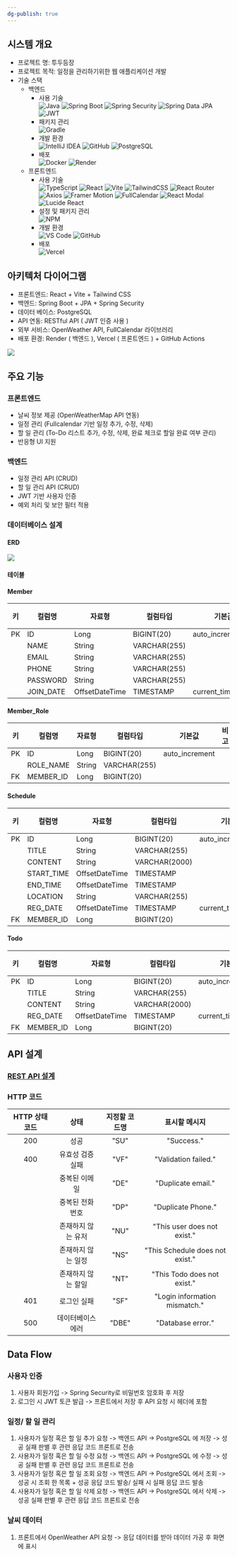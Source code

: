 ```yaml
---
dg-publish: true
---
```


## 시스템 개요

- 프로젝트 명: 투두등장 
- 프로젝트 목적: 일정을 관리하기위한 웹 애플리케이션 개발
- 기술 스택
	- 백엔드
		- 사용 기술<br> ![Java](https://img.shields.io/badge/Java-007396?style=for-the-badge&logo=openjdk&logoColor=white) ![Spring Boot](https://img.shields.io/badge/Spring_Boot-6DB33F?style=for-the-badge&logo=springboot&logoColor=white) ![Spring Security](https://img.shields.io/badge/Spring_Security-6DB33F?style=for-the-badge&logo=springsecurity&logoColor=white) ![Spring Data JPA](https://img.shields.io/badge/Spring_Data_JPA-6DB33F?style=for-the-badge&logo=spring&logoColor=white) ![JWT](https://img.shields.io/badge/JWT-000000?style=for-the-badge&logo=jsonwebtokens&logoColor=white)
		- 패키지 관리<br>![Gradle](https://img.shields.io/badge/Gradle-02303A?style=for-the-badge&logo=gradle&logoColor=white)
		- 개발 환경 <br>![IntelliJ IDEA](https://img.shields.io/badge/IntelliJ_IDEA-000000?style=for-the-badge&logo=intellijidea&logoColor=white) ![GitHub](https://img.shields.io/badge/GitHub-181717?style=for-the-badge&logo=github&logoColor=white) ![PostgreSQL](https://img.shields.io/badge/PostgreSQL-336791?style=for-the-badge&logo=postgresql&logoColor=white) 
		- 배포 <br> ![Docker](https://img.shields.io/badge/Docker-2496ED?style=for-the-badge&logo=docker&logoColor=white) ![Render](https://img.shields.io/badge/Render-46E3B7?style=for-the-badge&logo=render&logoColor=white)
	- 프론트엔드
		- 사용 기술 <br> ![TypeScript](https://img.shields.io/badge/TypeScript-3178C6?style=for-the-badge&logo=typescript&logoColor=white) ![React](https://img.shields.io/badge/React-61DAFB?style=for-the-badge&logo=react&logoColor=black) ![Vite](https://img.shields.io/badge/Vite-646CFF?style=for-the-badge&logo=vite&logoColor=white) ![TailwindCSS](https://img.shields.io/badge/Tailwind_CSS-38B2AC?style=for-the-badge&logo=tailwindcss&logoColor=white) ![React Router](https://img.shields.io/badge/React_Router-CA4245?style=for-the-badge&logo=react-router&logoColor=white) ![Axios](https://img.shields.io/badge/Axios-5A29E4?style=for-the-badge&logo=axios&logoColor=white) ![Framer Motion](https://img.shields.io/badge/Framer_Motion-0055FF?style=for-the-badge&logo=framer&logoColor=white) ![FullCalendar](https://img.shields.io/badge/FullCalendar-FF4F00?style=for-the-badge&logo=fullcalendar&logoColor=white) ![React Modal](https://img.shields.io/badge/React_Modal-61DAFB?style=for-the-badge&logo=react&logoColor=black) ![Lucide React](https://img.shields.io/badge/Lucide_React-000000?style=for-the-badge&logo=lucide&logoColor=white) 
		- 설정 및 패키지 관리 <br> ![NPM](https://img.shields.io/badge/NPM-CB3837?style=for-the-badge&logo=npm&logoColor=white) 
		- 개발 환경 <br> ![VS Code](https://img.shields.io/badge/VS_Code-007ACC?style=for-the-badge&logo=visualstudiocode&logoColor=white) ![GitHub](https://img.shields.io/badge/GitHub-181717?style=for-the-badge&logo=github&logoColor=white) 
		- 배포 <br> ![Vercel](https://img.shields.io/badge/Vercel-000000?style=for-the-badge&logo=vercel&logoColor=white) 

## 아키텍처 다이어그램

- 프론트엔드: React + Vite + Tailwind CSS
- 백엔드: Spring Boot + JPA + Spring Security
- 데이터 베이스: PostgreSQL
- API 연동: RESTful API ( JWT 인증 사용 )
- 외부 서비스: OpenWeather API, FullCalendar 라이브러리
- 배포 환경: Render ( 백엔드 ), Vercel ( 프론트엔드 ) + GitHub Actions

![](https://imgur.com/lv9kBMO.png)

## 주요 기능

### 프론트엔드

- 날씨 정보 제공 (OpenWeatherMap API 연동)
- 일정 관리 (Fullcalendar 기반 일정 추가, 수정, 삭제)
- 할 일 관리 (To-Do 리스트 추가, 수정, 삭제, 완료 체크로 할일 완료 여부 관리)
- 반응형 UI 지원

### 백엔드

- 일정 관리 API (CRUD)
- 할 일 관리 API (CRUD)
- JWT 기반 사용자 인증
- 예외 처리 및 보안 필터 적용

### 데이터베이스 설계
#### ERD

![](https://imgur.com/8aYxBFJ.png)

#### 테이블

#### Member

| 키   | 컬럼명       | 자료형            | 컬럼타입         | 기본값               | 비고  |
| --- | --------- | -------------- | ------------ | ----------------- | --- |
| PK  | ID        | Long           | BIGINT(20)   | auto_increment    |     |
|     | NAME      | String         | VARCHAR(255) |                   |     |
|     | EMAIL     | String         | VARCHAR(255) |                   |     |
|     | PHONE     | String         | VARCHAR(255) |                   |     |
|     | PASSWORD  | String         | VARCHAR(255) |                   |     |
|     | JOIN_DATE | OffsetDateTime | TIMESTAMP    | current_timestamp |     |

#### Member_Role
| 키   | 컬럼명       | 자료형    | 컬럼타입         | 기본값            | 비고  |
| --- | --------- | ------ | ------------ | -------------- | --- |
| PK  | ID        | Long   | BIGINT(20)   | auto_increment |     |
|     | ROLE_NAME | String | VARCHAR(255) |                |     |
| FK  | MEMBER_ID | Long   | BIGINT(20)   |                |     |
#### Schedule

| 키   | 컬럼명        | 자료형            | 컬럼타입          | 기본값               | 비고  |
| --- | ---------- | -------------- | ------------- | ----------------- | --- |
| PK  | ID         | Long           | BIGINT(20)    | auto_increment    |     |
|     | TITLE      | String         | VARCHAR(255)  |                   |     |
|     | CONTENT    | String         | VARCHAR(2000) |                   |     |
|     | START_TIME | OffsetDateTime | TIMESTAMP     |                   |     |
|     | END_TIME   | OffsetDateTime | TIMESTAMP     |                   |     |
|     | LOCATION   | String         | VARCHAR(255)  |                   |     |
|     | REG_DATE   | OffsetDateTime | TIMESTAMP     | current_timestamp |     |
| FK  | MEMBER_ID  | Long           | BIGINT(20)    |                   |     |

#### Todo

| 키   | 컬럼명       | 자료형            | 컬럼타입          | 기본값               | 비고  |
| --- | --------- | -------------- | ------------- | ----------------- | --- |
| PK  | ID        | Long           | BIGINT(20)    | auto_increment    |     |
|     | TITLE     | String         | VARCHAR(255)  |                   |     |
|     | CONTENT   | String         | VARCHAR(2000) |                   |     |
|     | REG_DATE  | OffsetDateTime | TIMESTAMP     | current_timestamp |     |
| FK  | MEMBER_ID | Long           | BIGINT(20)    |                   |     |

## API 설계

### [REST API 설계](<REST API 명세서.md>)

### HTTP 코드

| HTTP 상태 코드 |     상태     | 지정할 코드명 |             표시할 메시지             |
| :--------: | :--------: | :-----: | :-----------------------------: |
|    200     |     성공     |  "SU"   |           "Success."            |
|    400     | 유효성 검증 실패  |  "VF"   |      "Validation failed."       |
|            |  중복된 이메일   |  "DE"   |       "Duplicate email."        |
|            |  중복된 전화번호  |  "DP"   |       "Duplicate Phone."        |
|            | 존재하지 않는 유저 |  "NU"   |   "This user does not exist."   |
|            | 존재하지 않는 일정 |  "NS"   | "This Schedule does not exist." |
|            | 존재하지 않는 할일 |  "NT"   |   "This Todo does not exist."   |
|    401     |   로그인 실패   |  "SF"   |  "Login information mismatch."  |
|    500     | 데이터베이스 에러  |  "DBE"  |        "Database error."        |

## Data Flow

### 사용자 인증

1. 사용자 회원가입 -> Spring Security로 비밀번호 암호화 후 저장
2. 로그인 시 JWT 토큰 발급 -> 프론트에서 저장 후 API 요청 시 헤더에 포함

### 일정/ 할 일 관리

1. 사용자가 일정 혹은 할 일 추가 요청 -> 백엔드 API -> PostgreSQL 에 저장 -> 성공 실패 판별 후 관련 응답 코드 프론트로 전송
2. 사용자가 일정 혹은 할 일 수정 요청 -> 백엔드 API -> PostgreSQL 에 수정 -> 성공 실패 판별 후 관련 응답 코드 프론트로 전송
3. 사용자가 일정 혹은 할 일 조회 요청 -> 백엔드 API -> PostgreSQL 에서 조회 -> 성공 시 조회 한 목록 + 성공 응답 코드 발송/ 실패 시 실패 응답 코드 발송
4. 사용자가 일정 혹은 할 일 삭제 요청 -> 백엔드 API -> PostgreSQL 에서 삭제 -> 성공 실패 판별 후 관련 응답 코드 프론트로 전송

### 날씨 데이터

1. 프론트에서 OpenWeather API 요청 -> 응답 데이터를 받아 데이터 가공 후 화면에 표시
